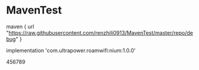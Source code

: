 # MavenTest
maven { url "https://raw.githubusercontent.com/renzhili0913/MavenTest/master/repo/debug"  }

implementation 'com.ultrapower.roamwifi:nium:1.0.0'

456789
